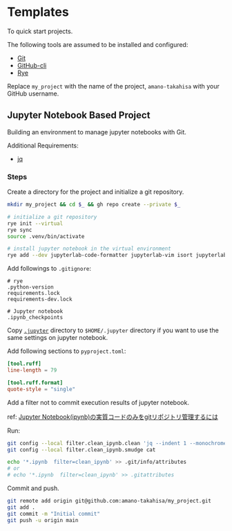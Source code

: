 # Templates

To quick start projects.

The following tools are assumed to be installed and configured:

- [Git](https://git-scm.com/)
- [GitHub-cli](https://cli.github.com/)
- [Rye](https://rye-up.com/)

Replace `my_project` with the name of the project, `amano-takahisa` with your GitHub username.

## Jupyter Notebook Based Project

Building an environment to manage jupyter notebooks with Git.

Additional Requirements:

- [jq](https://jqlang.github.io/jq/)


### Steps

Create a directory for the project and initialize a git repository.

```bash
mkdir my_project && cd $_ && gh repo create --private $_

# initialize a git repository
rye init --virtual
rye sync
source .venv/bin/activate

# install jupyter notebook in the virtual environment
rye add --dev jupyterlab-code-formatter jupyterlab-vim isort jupyterlab
```

Add followings to `.gitignore`:

```gitignore
# rye
.python-version
requirements.lock
requirements-dev.lock

# Jupyter notebook
.ipynb_checkpoints
```

Copy [`.jupyter`](https://github.com/amano-takahisa/dotfiles/tree/master/.jupyter)
directory to `$HOME/.jupyter` directory if you want to use the same settings on jupyter notebook.

Add following sections to `pyproject.toml`:

```toml
[tool.ruff]
line-length = 79

[tool.ruff.format]
quote-style = "single"
```

Add a filter not to commit execution results of jupyter notebook.

ref: [Jupyter Notebook(ipynb)の実質コードのみをgitリポジトリ管理するには ](https://ni66ling.hatenadiary.jp/entry/2018/01/02/022905)

Run:
```bash
git config --local filter.clean_ipynb.clean 'jq --indent 1 --monochrome-output ". + if .metadata.git.suppress_outputs | not then { cells: [.cells[] | . + if .cell_type == \"code\" then { outputs: [], execution_count: null } else {} end ] } else {} end"'
git config --local filter.clean_ipynb.smudge cat

echo '*.ipynb  filter=clean_ipynb' >> .git/info/attributes
# or
# echo '*.ipynb  filter=clean_ipynb' >> .gitattributes
```

Commit and push.

```bash
git remote add origin git@github.com:amano-takahisa/my_project.git
git add .
git commit -m "Initial commit"
git push -u origin main
```
